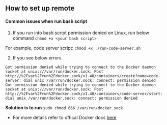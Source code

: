 ## How to set up remote 


#### Common issues when run bash script
1. If you run into bash script permission denied on Linux, run below command
`chmod +x <your bash script>` 

For example, code server script:
`chmod +x ./run-code-server.sh`

2. If you see below errors
```
Got permission denied while trying to connect to the Docker daemon socket at unix:///var/run/docker.sock: Post http://%2Fvar%2Frun%2Fdocker.sock/v1.40/containers/create?name=code-server: dial unix /var/run/docker.sock: connect: permission denied
Got permission denied while trying to connect to the Docker daemon socket at unix:///var/run/docker.sock: Post http://%2Fvar%2Frun%2Fdocker.sock/v1.40/containers/code-server/start: dial unix /var/run/docker.sock: connect: permission denied
```

**Solution is to run**
`sudo chmod 666 /var/run/docker.sock`

- For more details refer to offical Docker docs [here](https://docs.docker.com/install/linux/linux-postinstall/#manage-docker-as-a-non-root-user)
